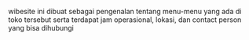 wibesite ini dibuat sebagai pengenalan tentang menu-menu yang ada di toko tersebut serta terdapat jam operasional, lokasi, dan contact person yang bisa dihubungi
